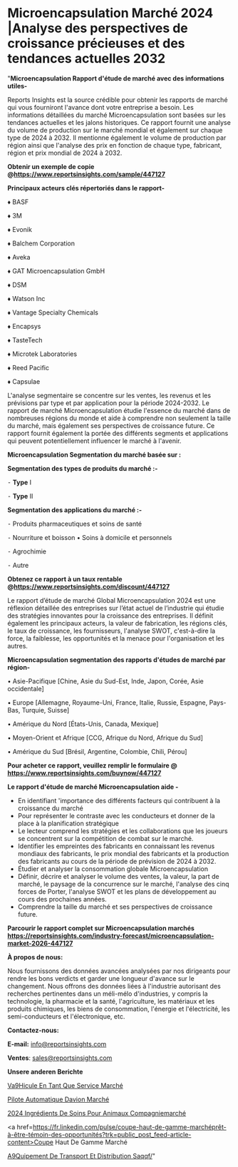 # Microencapsulation Marché 2024 |Analyse des perspectives de croissance précieuses et des tendances actuelles 2032

"<strong>Microencapsulation Rapport d'étude de marché avec des informations utiles-</strong>

Reports Insights est la source crédible pour obtenir les rapports de marché qui vous fourniront l'avance dont votre entreprise a besoin. Les informations détaillées du marché Microencapsulation sont basées sur les tendances actuelles et les jalons historiques. Ce rapport fournit une analyse du volume de production sur le marché mondial et également sur chaque type de 2024 à 2032. Il mentionne également le volume de production par région ainsi que l'analyse des prix en fonction de chaque type, fabricant, région et prix mondial de 2024 à 2032.

<strong><b>Obtenir un exemple de copie @</b></strong><a href=https://www.reportsinsights.com/sample/447127><strong><b>https://www.reportsinsights.com/sample/447127</b></strong></a>

<b>Principaux acteurs clés répertoriés dans le rapport-</b>

<b> </b>♦ BASF

♦ 3M

♦ Evonik

♦ Balchem Corporation

♦ Aveka

♦ GAT Microencapsulation GmbH

♦ DSM

♦ Watson Inc

♦ Vantage Specialty Chemicals

♦ Encapsys

♦ TasteTech

♦ Microtek Laboratories

♦ Reed Pacific

♦ Capsulae

L'analyse segmentaire se concentre sur les ventes, les revenus et les prévisions par type et par application pour la période 2024-2032. Le rapport de marché Microencapsulation étudie l'essence du marché dans de nombreuses régions du monde et aide à comprendre non seulement la taille du marché, mais également ses perspectives de croissance future. Ce rapport fournit également la portée des différents segments et applications qui peuvent potentiellement influencer le marché à l'avenir.

<strong>Microencapsulation Segmentation du marché basée sur :</strong>

<strong>Segmentation des types de produits du marché :-</strong>

⁃ <strong>Type</strong> I

⁃ <strong>Type</strong> II

<strong>Segmentation des applications du marché :-</strong>

⁃ Produits pharmaceutiques et soins de santé

⁃ Nourriture et boisson
• Soins à domicile et personnels

⁃ Agrochimie

⁃ Autre

<strong><b>Obtenez ce rapport à un taux rentable @</b></strong><a href=https://www.reportsinsights.com/discount/447127><strong><b>https://www.reportsinsights.com/discount/447127</b></strong></a>

Le rapport d’étude de marché Global Microencapsulation 2024 est une réflexion détaillée des entreprises sur l’état actuel de l’industrie qui étudie des stratégies innovantes pour la croissance des entreprises. Il définit également les principaux acteurs, la valeur de fabrication, les régions clés, le taux de croissance, les fournisseurs, l'analyse SWOT, c'est-à-dire la force, la faiblesse, les opportunités et la menace pour l'organisation et les autres.

<strong>Microencapsulation segmentation des rapports d'études de marché par région-</strong>

• Asie-Pacifique [Chine, Asie du Sud-Est, Inde, Japon, Corée, Asie occidentale]

• Europe [Allemagne, Royaume-Uni, France, Italie, Russie, Espagne, Pays-Bas, Turquie, Suisse]

• Amérique du Nord [États-Unis, Canada, Mexique]

• Moyen-Orient et Afrique [CCG, Afrique du Nord, Afrique du Sud]

• Amérique du Sud [Brésil, Argentine, Colombie, Chili, Pérou]

<strong>Pour acheter ce rapport, veuillez remplir le formulaire @   <a href=https://www.reportsinsights.com/buynow/447127>https://www.reportsinsights.com/buynow/447127</a></strong>

<strong>Le rapport d'étude de marché Microencapsulation aide -</strong>
<ul>
  <li>En identifiant 'importance des différents facteurs qui contribuent à la croissance du marché</li>
  <li>Pour représenter le contraste avec les conducteurs et donner de la place à la planification stratégique</li>
  <li>Le lecteur comprend les stratégies et les collaborations que les joueurs se concentrent sur la compétition de combat sur le marché.</li>
  <li>Identifier les empreintes des fabricants en connaissant les revenus mondiaux des fabricants, le prix mondial des fabricants et la production des fabricants au cours de la période de prévision de 2024 à 2032.</li>
  <li>Étudier et analyser la consommation globale Microencapsulation</li>
  <li>Définir, décrire et analyser le volume des ventes, la valeur, la part de marché, le paysage de la concurrence sur le marché, l'analyse des cinq forces de Porter, l'analyse SWOT et les plans de développement au cours des prochaines années.</li>
  <li>Comprendre la taille du marché et ses perspectives de croissance future.</li>
</ul>

<strong>Parcourir le rapport complet sur Microencapsulation marchés <a href=https://reportsinsights.com/industry-forecast/microencapsulation-market-2026-447127>https://reportsinsights.com/industry-forecast/microencapsulation-market-2026-447127</a></strong>

<strong>À propos de nous:</strong>

Nous fournissons des données avancées analysées par nos dirigeants pour rendre les bons verdicts et garder une longueur d'avance sur le changement. Nous offrons des données liées à l'industrie autorisant des recherches pertinentes dans un méli-mélo d'industries, y compris la technologie, la pharmacie et la santé, l'agriculture, les matériaux et les produits chimiques, les biens de consommation, l'énergie et l'électricité, les semi-conducteurs et l'électronique, etc.

<strong>Contactez-nous:</strong>

<strong>E-mail:</strong> <a href=mailto:info@reportsinsights.com>info@reportsinsights.com</a>

<strong>Ventes</strong>: <a href=mailto:sales@reportsinsights.com>sales@reportsinsights.com</a>

<strong>Unsere anderen Berichte</strong>

<a href=https://www.linkedin.com/pulse/v%C3%A9hicule-en-tant-que-service-march%C3%A9-finances-fgmuf/>Va9Hicule En Tant Que Service Marché</a>

<a href=https://www.linkedin.com/pulse/pilote-automatique-davion-march%C3%A9-2024-2032-part-xnt7c/>Pilote Automatique Davion Marché</a>

<a href=https://www.linkedin.com/pulse/2024-ingrédients-de-soins-pour-animaux-compagniemarché-dkblc/>2024 Ingrédients De Soins Pour Animaux Compagniemarché</a>

<a href=https://fr.linkedin.com/pulse/coupe-haut-de-gamme-marchéprêt-à-être-témoin-des-opportunités?trk=public_post_feed-article-content>Coupe Haut De Gamme Marché</a>

<a href=https://www.linkedin.com/pulse/%C3%A9quipement-de-transport-et-distribution-saqqf/>A9Quipement De Transport Et Distribution Saqqf/</a>"
